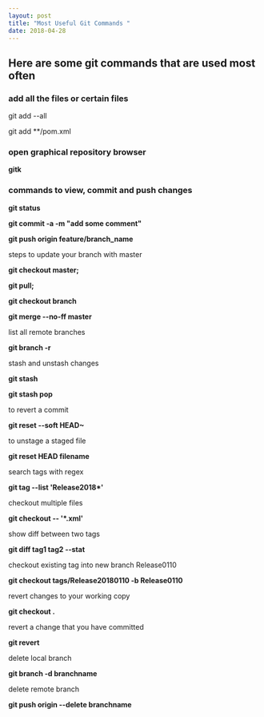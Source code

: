 ```yaml
---
layout: post
title: "Most Useful Git Commands "
date: 2018-04-28
---
```


## Here are some git commands that are used most often

### add all the files or certain files


git add --all
 
git add **/pom.xml


### open graphical repository browser

<b>
gitk
</b>

### commands to view, commit and push changes

<b>
git status 
 
git commit -a -m "add some comment"

git push origin feature/branch_name
</b>

steps to update  your branch with master

<b>
git checkout master;
 
git pull;

git checkout branch

git merge --no-ff master
</b>
 
list all remote branches

<b>
git branch -r
</b>

stash and unstash changes

<b>
git stash
 
git stash pop
</b>

to revert a commit

<b>
git reset --soft HEAD~
</b>

to unstage a staged file

<b>
git reset HEAD filename
</b>

search tags with regex

<b>
git tag --list 'Release2018*'
 </b>
 
checkout multiple files

<b>
git checkout -- '*.xml'
 </b>

show diff between two tags

<b>
git diff tag1 tag2 --stat
 </b>
 
checkout existing tag into new branch Release0110

<b>
git checkout tags/Release20180110 -b Release0110
 </b>
 
revert changes to your working copy

<b>
git checkout .
 </b>
 
revert a change that you have committed

<b>
git revert <commit 1> <commit 2>
 </b>
 
delete local branch

<b>
git branch -d branchname
 </b>
 
delete remote branch

<b>
git push origin --delete branchname
</b>
